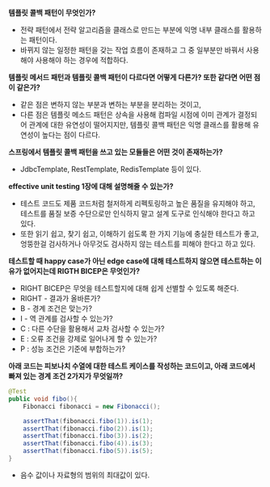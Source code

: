 **템플릿 콜백 패턴이 무엇인가?**
- 전략 패턴에서 전략 알고리즘을 클래스로 만드는 부분에 익명 내부 클래스를 활용하는 패턴이다.
- 바뀌지 않는 일정한 패턴을 갖는 작업 흐름이 존재하고 그 중 일부분만 바꿔서 사용해야 사용해야 하는 경우에 적합하다.

**템플릿 메서드 패턴과 템플릿 콜백 패턴이 다르다면 어떻게 다른가? 또한 같다면 어떤 점이 같은가?**
- 같은 점은 변하지 않는 부분과 변하는 부분을 분리하는 것이고,
- 다른 점은 템플릿 메소드 패턴은 상속을 사용해 컴파일 시점에 이미 관계가 결정되어 관계에 대한 유연성이 떨어지지만, 템플릿 콜백 패턴은 익명 클래스를 활용해 유연성이 높다는 점이 다르다.

**스프링에서 템플릿 콜백 패턴을 쓰고 있는 모듈들은 어떤 것이 존재하는가?**
- JdbcTemplate, RestTemplate, RedisTemplate 등이 있다.

**effective unit testing 1장에 대해 설명해줄 수 있는가?**
- 테스트 코드도 제품 코드처럼 철저하게 리펙토링하고 높은 품질을 유지해야 하고, 테스트를 품질 보증 수단으로만 인식하지 말고 설계 도구로 인식해야 한다고 하고 있다.
- 또한 읽기 쉽고, 찾기 쉽고, 이해하기 쉽도록 한 가지 기능에 충실한 테스트가 좋고, 엉뚱한걸 검사하거나 아무것도 검사하지 않는 테스트를 피해야 한다고 하고 있다.

**테스트할 때 happy case가 아닌 edge case에 대해 테스트하지 않으면 테스트하는 이유가 없어지는데 RIGTH BICEP은 무엇인가?**
- RIGHT BICEP은 무엇을 테스트할지에 대해 쉽게 선별할 수 있도록 해준다.
- RIGHT - 결과가 올바른가?
- B - 경계 조건은 맞는가?
- I - 역 관계를 검사할 수 있는가?
- C : 다른 수단을 활용해서 교차 검사할 수 있는가?
- E : 오류 조건을 강제로 일어나게 할 수 있는가?
- P : 성능 조건은 기준에 부합하는가?

**아래 코드는 피보나치 수열에 대한 테스트 케이스를 작성하는 코드이고, 아래 코드에서 빠져 있는 경계 조건 2가지가 무엇일까?**
```java
@Test
public void fibo(){
	Fibonacci fibonacci = new Fibonacci();

	assertThat(fibonacci.fibo(1)).is(1);
	assertThat(fibonacci.fibo(2)).is(1);
	assertThat(fibonacci.fibo(3)).is(2);
	assertThat(fibonacci.fibo(4)).is(3);
	assertThat(fibonacci.fibo(5)).is(5);
}
```
- 음수 값이나 자료형의 범위의 최대값이 있다.
